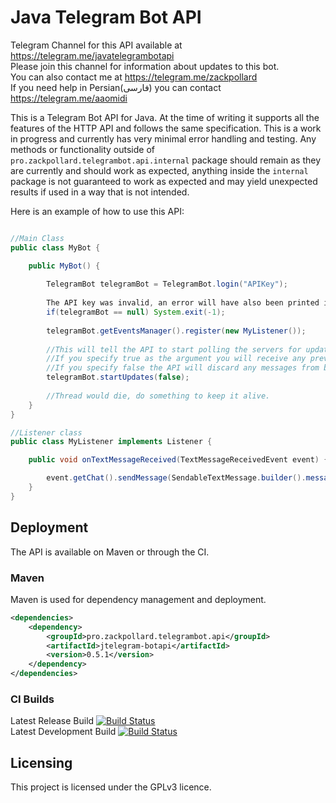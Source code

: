 # Java Telegram Bot API

Telegram Channel for this API available at https://telegram.me/javatelegrambotapi   
Please join this channel for information about updates to this bot.   
You can also contact me at https://telegram.me/zackpollard   
If you need help in Persian(فارسی) you can contact https://telegram.me/aaomidi

This is a Telegram Bot API for Java. At the time of writing it supports all the features of the HTTP API and follows the same specification. This is a work in progress and currently has very minimal error handling and testing. Any methods or functionality outside of `pro.zackpollard.telegrambot.api.internal` package should remain as they are currently and should work as expected, anything inside the `internal` package is not guaranteed to work as expected and may yield unexpected results if used in a way that is not intended.

Here is an example of how to use this API:

```java

//Main Class
public class MyBot {

    public MyBot() {
    
        TelegramBot telegramBot = TelegramBot.login("APIKey");
       
        The API key was invalid, an error will have also been printed into the console.
        if(telegramBot == null) System.exit(-1);
        
        telegramBot.getEventsManager().register(new MyListener());
        
        //This will tell the API to start polling the servers for updates
        //If you specify true as the argument you will receive any previous messages before the bot started.
        //If you specify false the API will discard any messages from before the bot was started.
        telegramBot.startUpdates(false);
        
        //Thread would die, do something to keep it alive.
    }
}

//Listener class
public class MyListener implements Listener {

    public void onTextMessageReceived(TextMessageReceivedEvent event) {

        event.getChat().sendMessage(SendableTextMessage.builder().message("You sent me a text based message!").replyTo(event.getMessage()).build(), telegramBot);
    }
}
```
## Deployment

The API is available on Maven or through the CI.
### Maven
Maven is used for dependency management and deployment.
```xml
<dependencies>
    <dependency>
        <groupId>pro.zackpollard.telegrambot.api</groupId>
        <artifactId>jtelegram-botapi</artifactId>
        <version>0.5.1</version>
    </dependency>
</dependencies>
```
### CI Builds
Latest Release Build [![Build Status](http://ci.zackpollard.pro/job/JavaTelegramBot-API/badge/icon)](http://ci.zackpollard.pro/job/JavaTelegram-Bot-API/)   
Latest Development Build [![Build Status](http://ci.zackpollard.pro/job/JavaTelegramBot-API%20Development%20Builds/badge/icon)](http://ci.zackpollard.pro/job/JavaTelegramBot-API%20Development%20Builds/)

## Licensing

This project is licensed under the GPLv3 licence.
